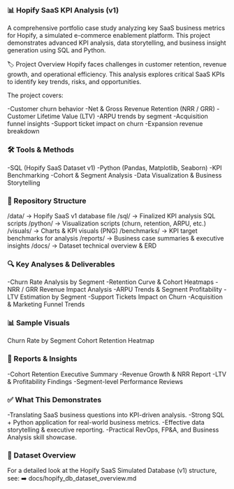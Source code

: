 ### 📊 Hopify SaaS KPI Analysis (v1)
A comprehensive portfolio case study analyzing key SaaS business metrics for Hopify, a simulated e-commerce enablement platform. This project demonstrates advanced KPI analysis, data storytelling, and business insight generation using SQL and Python.

🏷️ Project Overview
Hopify faces challenges in customer retention, revenue growth, and operational efficiency. This analysis explores critical SaaS KPIs to identify key trends, risks, and opportunities.

The project covers:

-Customer churn behavior
-Net & Gross Revenue Retention (NRR / GRR)
-Customer Lifetime Value (LTV)
-ARPU trends by segment
-Acquisition funnel insights
-Support ticket impact on churn
-Expansion revenue breakdown

### 🛠️ Tools & Methods
-SQL (Hopify SaaS Dataset v1)
-Python (Pandas, Matplotlib, Seaborn)
-KPI Benchmarking
-Cohort & Segment Analysis
-Data Visualization & Business Storytelling

### 📁 Repository Structure
/data/         → Hopify SaaS v1 database file
/sql/          → Finalized KPI analysis SQL scripts
/python/       → Visualization scripts (churn, retention, ARPU, etc.)
/visuals/      → Charts & KPI visuals (PNG)
/benchmarks/   → KPI target benchmarks for analysis
/reports/      → Business case summaries & executive insights
/docs/         → Dataset technical overview & ERD

### 🔍 Key Analyses & Deliverables
-Churn Rate Analysis by Segment
-Retention Curve & Cohort Heatmaps
-NRR / GRR Revenue Impact Analysis
-ARPU Trends & Segment Profitability
-LTV Estimation by Segment
-Support Tickets Impact on Churn
-Acquisition & Marketing Funnel Trends

### 📊 Sample Visuals
Churn Rate by Segment	Cohort Retention Heatmap
	

### 📝 Reports & Insights
-Cohort Retention Executive Summary
-Revenue Growth & NRR Report
-LTV & Profitability Findings
-Segment-level Performance Reviews

### ✅ What This Demonstrates
-Translating SaaS business questions into KPI-driven analysis.
-Strong SQL + Python application for real-world business metrics.
-Effective data storytelling & executive reporting.
-Practical RevOps, FP&A, and Business Analysis skill showcase.

### 📄 Dataset Overview
For a detailed look at the Hopify SaaS Simulated Database (v1) structure, see:
➡️ docs/hopify_db_dataset_overview.md

